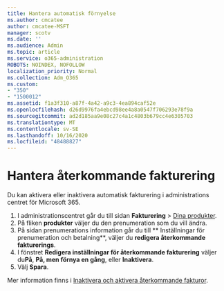 ```yaml
---
title: Hantera automatisk förnyelse
ms.author: cmcatee
author: cmcatee-MSFT
manager: scotv
ms.date: ''
ms.audience: Admin
ms.topic: article
ms.service: o365-administration
ROBOTS: NOINDEX, NOFOLLOW
localization_priority: Normal
ms.collection: Adm_O365
ms.custom:
- "350"
- "1500012"
ms.assetid: f1a3f310-a87f-4a42-a9c3-4ea894caf52e
ms.openlocfilehash: d26d9976fa4ebcd98ee4a8a0547f706293e78f9a
ms.sourcegitcommit: ad2d185aa9e08c27c4a1c4803b679cc4e6305703
ms.translationtype: MT
ms.contentlocale: sv-SE
ms.lasthandoff: 10/16/2020
ms.locfileid: "48488827"
---
```

# <a name="manage-recurring-billing"></a>Hantera återkommande fakturering

Du kan aktivera eller inaktivera automatisk fakturering i administrations centret för Microsoft 365.
  
1. I administrationscentret går du till sidan **Fakturering** \> [Dina produkter](https://go.microsoft.com/fwlink/p/?linkid=842054).
2. På fliken **produkter** väljer du den prenumeration som du vill ändra.
3. På sidan prenumerations information går du till ** Inställningar för prenumeration och betalning**, väljer du **redigera återkommande fakturerings**.
4. I fönstret **Redigera inställningar för återkommande fakturering** väljer du**På**, **På, men förnya en gång**, eller **Inaktivera**.
5. Välj **Spara**.

Mer information finns i [Inaktivera och aktivera återkommande fakturor](https://docs.microsoft.com/microsoft-365/commerce/subscriptions/renew-your-subscription#turn-recurring-billing-off-or-on).